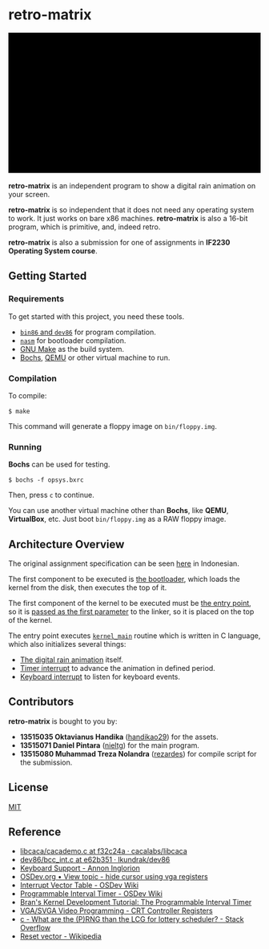 # retro-matrix

![Project screencast](doc/screencast.gif)

**retro-matrix** is an independent program to show a digital rain animation on your screen.

**retro-matrix** is so independent that it does not need any operating system to work. It just works on bare x86 machines. **retro-matrix** is also a 16-bit program, which is primitive, and, indeed retro.

**retro-matrix** is also a submission for one of assignments in **IF2230 Operating System course**.

## Getting Started

### Requirements

To get started with this project, you need these tools.

- [`bin86` and `dev86`](http://v3.sk/~lkundrak/dev86) for program compilation.
- [`nasm`](https://nasm.us) for bootloader compilation.
- [GNU Make](https://gnu.org/software/make) as the build system.
- [Bochs](http://bochs.sourceforge.net), [QEMU](https://qemu.org) or other virtual machine to run.

### Compilation

To compile:

```
$ make
```

This command will generate a floppy image on `bin/floppy.img`.

### Running

**Bochs** can be used for testing.

```
$ bochs -f opsys.bxrc
```

Then, press `c` to continue.

You can use another virtual machine other than **Bochs**, like **QEMU**, **VirtualBox**, etc. Just boot `bin/floppy.img` as a RAW floppy image.

## Architecture Overview

The original assignment specification can be seen [here](doc/SpesifikasiTugasBesar-BeneathTheSkin-Milestone-1.pdf) in Indonesian.

The first component to be executed is [the bootloader](src/_ctrl/loader.asm), which loads the kernel from the disk, then executes the top of it.

The first component of the kernel to be executed must be [the entry point](src/_ctrl/main.s), so it is [passed as the first parameter](Makefile#L64) to the linker, so it is placed on the top of the kernel.

The entry point executes [`kernel_main`](src/main.c#L10) routine which is written in C language, which also initializes several things:

- [The digital rain animation](src/anim.c) itself.
- [Timer interrupt](src/timer.c) to advance the animation in defined period.
- [Keyboard interrupt](src/kbd.c) to listen for keyboard events.

## Contributors

**retro-matrix** is bought to you by:

- **13515035 Oktavianus Handika** ([handikao29](https://github.com/handikao29)) for the assets.
- **13515071 Daniel Pintara** ([nieltg](https://github.com/nieltg)) for the main program.
- **13515080 Muhammad Treza Nolandra** ([rezardes](https://github.com/rezardes)) for compile script for the submission.

## License

[MIT](LICENSE)

## Reference

- [libcaca/cacademo.c at f32c24a &middot; cacalabs/libcaca](https://github.com/cacalabs/libcaca/blob/f32c24a10d9e3fa7bc00e681fcad5ae0ce1bfe8c/src/cacademo.c#L776)
- [dev86/bcc_int.c at e62b351 &middot; lkundrak/dev86](https://github.com/lkundrak/dev86/blob/e62b35169cdcd13632ae353b1e5ffde7dec44201/libc/bcc/bcc_int.c)
- [Keyboard Support - Annon Inglorion](http://inglorion.net/documents/tutorials/x86ostut/keyboard)
- [OSDev.org &bull; View topic - hide cursor using vga registers](https://forum.osdev.org/viewtopic.php?f=1&t=15669)
- [Interrupt Vector Table - OSDev Wiki](https://wiki.osdev.org/Interrupt_Vector_Table)
- [Programmable Interval Timer - OSDev Wiki](https://wiki.osdev.org/Programmable_Interval_Timer)
- [Bran's Kernel Development Tutorial: The Programmable Interval Timer](http://osdever.net/bkerndev/Docs/pit.htm)
- [VGA/SVGA Video Programming - CRT Controller Registers](http://osdever.net/FreeVGA/vga/crtcreg.htm)
- [c - What are the (P)RNG than the LCG for lottery scheduler? - Stack Overflow](https://stackoverflow.com/a/19083740/9186433)
- [Reset vector - Wikipedia](https://en.wikipedia.org/wiki/Reset_vector)
